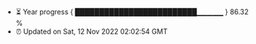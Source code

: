 - ⏳ Year progress { █████████████████████████▁▁▁▁▁ } 86.32 %
- ⏰ Updated on Sat, 12 Nov 2022 02:02:54 GMT

